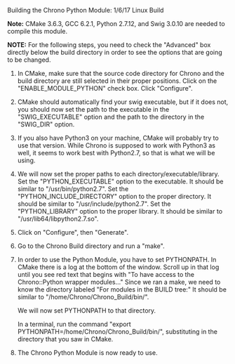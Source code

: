 Building the Chrono Python Module:
1/6/17
Linux Build

**Note:** CMake 3.6.3, GCC 6.2.1, Python 2.7.12, and Swig 3.0.10 are needed to compile this module.

**NOTE:** For the following steps, you need to check the "Advanced" box directly below the build directory in order to see the options that are going to be changed.

1. In CMake, make sure that the source code directory for Chrono and the build directory are still selected in their proper positions.
	Click on the "ENABLE_MODULE_PYTHON" check box.
	Click "Configure".
	
2. CMake should automatically find your swig executable, but if it does not, you should now set the path to the executable in the "SWIG_EXECUTABLE" option and the path to the directory in the "SWIG_DIR" option.

3. If you also have Python3 on your machine, CMake will probably try to use that version. While Chrono is supposed to work with Python3 as well, it seems to work best with Python2.7, so that is what we will be using.

4. We will now set the proper paths to each directory/executable/library.
	Set the "PYTHON_EXECUTABLE" option to the executable. It should be similar to "/usr/bin/python2.7".
	Set the "PYTHON_INCLUDE_DIRECTORY" option to the proper directory. It should be similar to "/usr/include/python2.7".
	Set the "PYTHON_LIBRARY" option to the proper library. It should be similar to "/usr/lib64/libpython2.7.so".

5. Click on "Configure", then "Generate".

6. Go to the Chrono Build directory and run a "make".

7. In order to use the Python Module, you have to set PYTHONPATH. In CMake there is a log at the bottom of the window. Scroll up in that log until you see red text that begins with "To have access to the Chrono::Python wrapper modules..." Since we ran a make, we need to know the directory labeled "For modules in the BUILD tree:" It should be similar to "/home/Chrono/Chrono_Build/bin/".

	We will now set PYTHONPATH to that directory.
	
	In a terminal, run the command "export PYTHONPATH=/home/Chrono/Chrono_Build/bin/", substituting in the directory that you saw in CMake.
	
8. The Chrono Python Module is now ready to use.
